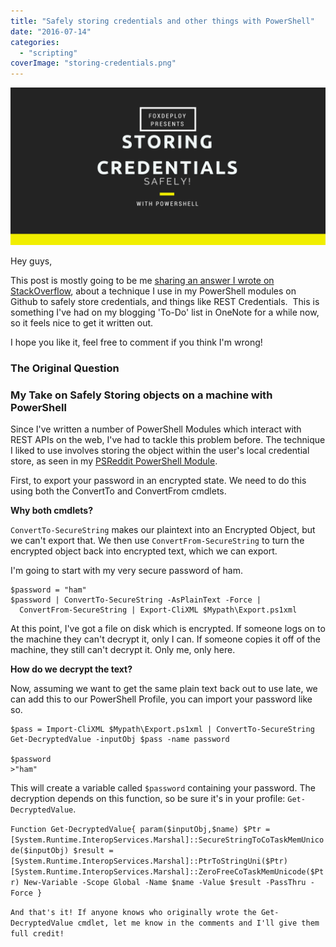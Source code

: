 ```yaml
---
title: "Safely storing credentials and other things with PowerShell"
date: "2016-07-14"
categories: 
  - "scripting"
coverImage: "storing-credentials.png"
---
```


![storing Credentials](images/storing-credentials.png)

Hey guys,

This post is mostly going to be me [sharing an answer I wrote on StackOverflow](http://stackoverflow.com/questions/38360998/saving-a-powershell-object-across-sessions/38361274#38361274), about a technique I use in my PowerShell modules on Github to safely store credentials, and things like REST Credentials.  This is something I've had on my blogging 'To-Do' list in OneNote for a while now, so it feels nice to get it written out.

I hope you like it, feel free to comment if you think I'm wrong!

### The Original Question



### My Take on Safely Storing objects on a machine with PowerShell

Since I've written a number of PowerShell Modules which interact with REST APIs on the web, I've had to tackle this problem before. The technique I liked to use involves storing the object within the user's local credential store, as seen in my [PSReddit PowerShell Module](https://github.com/1RedOne/PSReddit).

First, to export your password in an encrypted state. We need to do this using both the ConvertTo and ConvertFrom cmdlets.

**Why both cmdlets?**

`ConvertTo-SecureString` makes our plaintext into an Encrypted Object, but we can't export that. We then use `ConvertFrom-SecureString` to turn the encrypted object back into encrypted text, which we can export.

I'm going to start with my very secure password of ham.

```
$password = "ham"
$password | ConvertTo-SecureString -AsPlainText -Force | 
  ConvertFrom-SecureString | Export-CliXML $Mypath\Export.ps1xml
```

At this point, I've got a file on disk which is encrypted. If someone logs on to the machine they can't decrypt it, only I can. If someone copies it off of the machine, they still can't decrypt it. Only me, only here.

**How do we decrypt the text?**

Now, assuming we want to get the same plain text back out to use late, we can add this to our PowerShell Profile, you can import your password like so.

```
$pass = Import-CliXML $Mypath\Export.ps1xml | ConvertTo-SecureString
Get-DecryptedValue -inputObj $pass -name password

$password 
>"ham"
```

This will create a variable called `$password` containing your password. The decryption depends on this function, so be sure it's in your profile: `Get-DecryptedValue`.

`Function Get-DecryptedValue{ param($inputObj,$name) $Ptr = [System.Runtime.InteropServices.Marshal]::SecureStringToCoTaskMemUnicode($inputObj) $result = [System.Runtime.InteropServices.Marshal]::PtrToStringUni($Ptr) [System.Runtime.InteropServices.Marshal]::ZeroFreeCoTaskMemUnicode($Ptr) New-Variable -Scope Global -Name $name -Value $result -PassThru -Force }`

`And that's it! If anyone knows who originally wrote the Get-DecryptedValue cmdlet, let me know in the comments and I'll give them full credit!`
